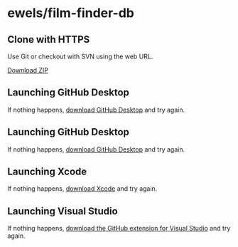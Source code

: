 # ewels/film-finder-db

##  Clone with HTTPS 

 Use Git or checkout with SVN using the web URL.

[Download ZIP](https://github.com/ewels/film-finder-db/archive/40bef29906b65a0e7de33ca572e35239a562dc08.zip)

## Launching GitHub Desktop

If nothing happens, [download GitHub Desktop](https://desktop.github.com/) and try again.

## Launching GitHub Desktop

If nothing happens, [download GitHub Desktop](https://desktop.github.com/) and try again.

## Launching Xcode

If nothing happens, [download Xcode](https://developer.apple.com/xcode/) and try again.

## Launching Visual Studio

If nothing happens, [download the GitHub extension for Visual Studio](https://visualstudio.github.com/) and try again.

